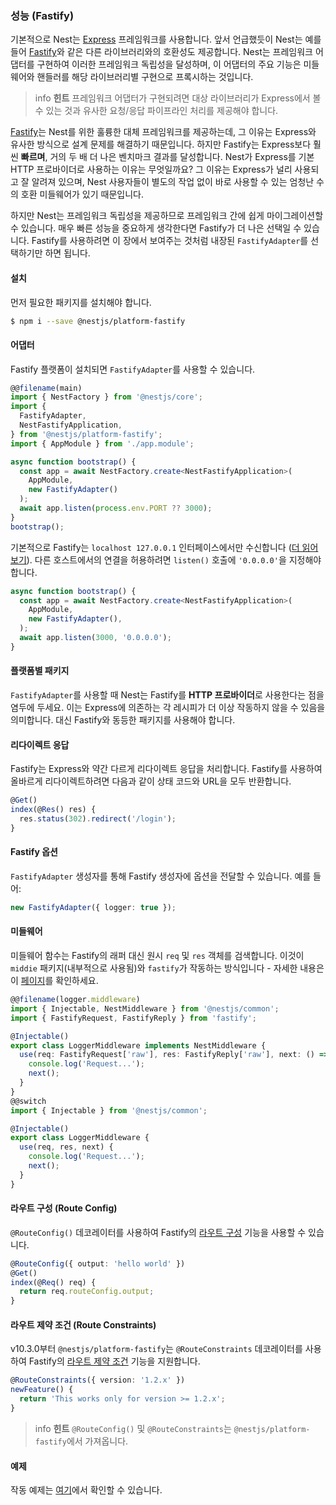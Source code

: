 ### 성능 (Fastify)

기본적으로 Nest는 [Express](https://expressjs.com/) 프레임워크를 사용합니다. 앞서 언급했듯이 Nest는 예를 들어 [Fastify](https://github.com/fastify/fastify)와 같은 다른 라이브러리와의 호환성도 제공합니다. Nest는 프레임워크 어댑터를 구현하여 이러한 프레임워크 독립성을 달성하며, 이 어댑터의 주요 기능은 미들웨어와 핸들러를 해당 라이브러리별 구현으로 프록시하는 것입니다.

> info **힌트** 프레임워크 어댑터가 구현되려면 대상 라이브러리가 Express에서 볼 수 있는 것과 유사한 요청/응답 파이프라인 처리를 제공해야 합니다.

[Fastify](https://github.com/fastify/fastify)는 Nest를 위한 훌륭한 대체 프레임워크를 제공하는데, 그 이유는 Express와 유사한 방식으로 설계 문제를 해결하기 때문입니다. 하지만 Fastify는 Express보다 훨씬 **빠르며**, 거의 두 배 더 나은 벤치마크 결과를 달성합니다. Nest가 Express를 기본 HTTP 프로바이더로 사용하는 이유는 무엇일까요? 그 이유는 Express가 널리 사용되고 잘 알려져 있으며, Nest 사용자들이 별도의 작업 없이 바로 사용할 수 있는 엄청난 수의 호환 미들웨어가 있기 때문입니다.

하지만 Nest는 프레임워크 독립성을 제공하므로 프레임워크 간에 쉽게 마이그레이션할 수 있습니다. 매우 빠른 성능을 중요하게 생각한다면 Fastify가 더 나은 선택일 수 있습니다. Fastify를 사용하려면 이 장에서 보여주는 것처럼 내장된 `FastifyAdapter`를 선택하기만 하면 됩니다.

#### 설치

먼저 필요한 패키지를 설치해야 합니다.

```bash
$ npm i --save @nestjs/platform-fastify
```

#### 어댑터

Fastify 플랫폼이 설치되면 `FastifyAdapter`를 사용할 수 있습니다.

```typescript
@@filename(main)
import { NestFactory } from '@nestjs/core';
import {
  FastifyAdapter,
  NestFastifyApplication,
} from '@nestjs/platform-fastify';
import { AppModule } from './app.module';

async function bootstrap() {
  const app = await NestFactory.create<NestFastifyApplication>(
    AppModule,
    new FastifyAdapter()
  );
  await app.listen(process.env.PORT ?? 3000);
}
bootstrap();
```

기본적으로 Fastify는 `localhost 127.0.0.1` 인터페이스에서만 수신합니다 ([더 읽어보기](https://www.fastify.io/docs/latest/Guides/Getting-Started/#your-first-server)). 다른 호스트에서의 연결을 허용하려면 `listen()` 호출에 `'0.0.0.0'`을 지정해야 합니다.

```typescript
async function bootstrap() {
  const app = await NestFactory.create<NestFastifyApplication>(
    AppModule,
    new FastifyAdapter(),
  );
  await app.listen(3000, '0.0.0.0');
}
```

#### 플랫폼별 패키지

`FastifyAdapter`를 사용할 때 Nest는 Fastify를 **HTTP 프로바이더**로 사용한다는 점을 염두에 두세요. 이는 Express에 의존하는 각 레시피가 더 이상 작동하지 않을 수 있음을 의미합니다. 대신 Fastify와 동등한 패키지를 사용해야 합니다.

#### 리다이렉트 응답

Fastify는 Express와 약간 다르게 리다이렉트 응답을 처리합니다. Fastify를 사용하여 올바르게 리다이렉트하려면 다음과 같이 상태 코드와 URL을 모두 반환합니다.

```typescript
@Get()
index(@Res() res) {
  res.status(302).redirect('/login');
}
```

#### Fastify 옵션

`FastifyAdapter` 생성자를 통해 Fastify 생성자에 옵션을 전달할 수 있습니다. 예를 들어:

```typescript
new FastifyAdapter({ logger: true });
```

#### 미들웨어

미들웨어 함수는 Fastify의 래퍼 대신 원시 `req` 및 `res` 객체를 검색합니다. 이것이 `middie` 패키지(내부적으로 사용됨)와 `fastify`가 작동하는 방식입니다 - 자세한 내용은 이 [페이지](https://www.fastify.io/docs/latest/Reference/Middleware/)를 확인하세요.

```typescript
@@filename(logger.middleware)
import { Injectable, NestMiddleware } from '@nestjs/common';
import { FastifyRequest, FastifyReply } from 'fastify';

@Injectable()
export class LoggerMiddleware implements NestMiddleware {
  use(req: FastifyRequest['raw'], res: FastifyReply['raw'], next: () => void) {
    console.log('Request...');
    next();
  }
}
@@switch
import { Injectable } from '@nestjs/common';

@Injectable()
export class LoggerMiddleware {
  use(req, res, next) {
    console.log('Request...');
    next();
  }
}
```

#### 라우트 구성 (Route Config)

`@RouteConfig()` 데코레이터를 사용하여 Fastify의 [라우트 구성](https://fastify.dev/docs/latest/Reference/Routes/#config) 기능을 사용할 수 있습니다.

```typescript
@RouteConfig({ output: 'hello world' })
@Get()
index(@Req() req) {
  return req.routeConfig.output;
}
```

#### 라우트 제약 조건 (Route Constraints)

v10.3.0부터 `@nestjs/platform-fastify`는 `@RouteConstraints` 데코레이터를 사용하여 Fastify의 [라우트 제약 조건](https://fastify.dev/docs/latest/Reference/Routes/#constraints) 기능을 지원합니다.

```typescript
@RouteConstraints({ version: '1.2.x' })
newFeature() {
  return 'This works only for version >= 1.2.x';
}
```

> info **힌트** `@RouteConfig()` 및 `@RouteConstraints`는 `@nestjs/platform-fastify`에서 가져옵니다.

#### 예제

작동 예제는 [여기](https://github.com/nestjs/nest/tree/master/sample/10-fastify)에서 확인할 수 있습니다.